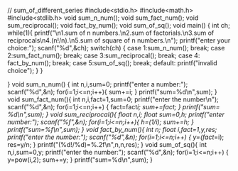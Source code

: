 // sum_of_different_series
#include<stdio.h>
#include<math.h>
#include<stdlib.h>
void sum_n_num();
void sum_fact_num();
void sum_reciprocal();
void fact_by_num();
void sum_of_sq();
void main()
{
    int ch;
    while(1){
    printf("\n1.sum of n numbers.\n2.sum of factorials.\n3.sum of reciprocals\n4.(n!/n).\n5.sum of square of n numbers.\n");
    printf("enter your choice:");
    scanf("%d",&ch);
    switch(ch)
    {
        case 1:sum_n_num();
        break;
        case 2:sum_fact_num();
        break;
        case 3:sum_reciprocal();
        break;
        case 4: fact_by_num();
        break;
        case 5:sum_of_sq();
        break;
        default:
        printf("invalid choice");
    }
    }
   
}
void sum_n_num()
{
    int n,i,sum=0;
    printf("enter a number:");
    scanf("%d",&n);
    for(i=1;i<=n;i++){
        sum+=i;
    }
    printf("sum=%d\n",sum);
}
void sum_fact_num(){
     int n,i,fact=1,sum=0;
    printf("enter the number\n");
    scanf("%d",&n);
    for(i=1;i<=n;i++)
    {
        fact=fact*i;
        sum+=fact;
    }
    printf("sum= %d\n",sum);
}
void sum_reciprocal(){
    float n,i;
    float sum=0,h;
    printf("enter number:");
    scanf("%f",&n);
    for(i=1;i<=n;i++){
        h=(1/i);
        sum+=h;
    }
    printf("sum=%f\n",sum);
}
void fact_by_num(){
     int n;
   float i,fact=1,y,res;
  printf("enter the number:");
  scanf("%d",&n);
  for(i=1;i<=n;i++)
  {
      y=(fact*=i);
      res=y/n;
  }
  printf("(%d!/%d)=%.2f\n",n,n,res);
}
void sum_of_sq(){
    int n,i,sum=0,y;
    printf("enter the number:");
    scanf("%d",&n);
    for(i=1;i<=n;i++)
    {
        y=pow(i,2);
        sum+=y;
    }
    printf("sum=%d\n",sum);
}
